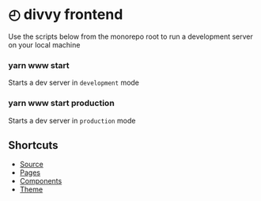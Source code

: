 # ◴ divvy frontend
Use the scripts below from the monorepo root to run a development server
on your local machine

### yarn www start
Starts a dev server in `development` mode

### yarn www start production
Starts a dev server in `production` mode

## Shortcuts
- [Source](tree/master/packages/www/src)
- [Pages](tree/master/packages/www/src/pages)
- [Components](tree/master/packages/www/src/components)
- [Theme](tree/master/packages/www/src/theme)
